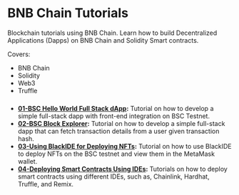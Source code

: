 # BNB Chain Tutorials
Blockchain tutorials using BNB Chain. Learn how to build Decentralized Applications (Dapps) on BNB Chain and Solidity Smart contracts.

Covers:
- BNB Chain
- Solidity
- Web3
- Truffle

### 
- **[01-BSC Hello World Full Stack dApp](https://github.com/bnb-chain/bnb-chain-tutorial/tree/main/01-%20Hello%20World%20Full%20Stack%20dApp%20on%20BSC):** Tutorial on how to develop a simple full-stack dapp with front-end integration on BSC Testnet.
- **[02-BSC Block Explorer](https://github.com/bnb-chain/bnb-chain-tutorial/tree/main/02-BSC-Block-Explorer):** Tutorial on how to develop a simple full-stack dapp that can fetch transaction details from a user given transaction hash.
- **[03-Using BlackIDE for Deploying NFTs](https://github.com/bnb-chain/bnb-chain-tutorial/tree/main/03-Using-BlackIDE-for-Deploying-NFTs):** Tutorial on how to use BlackIDE to deploy NFTs on the BSC testnet and view them in the MetaMask wallet.
- **[04-Deploying Smart Contracts Using IDEs](https://github.com/bnb-chain/bnb-chain-tutorial/tree/main/04-Deploying-Smart-Contracts-Using-IDEs):** Tutorials on how to deploy smart contracts using different IDEs, such as, Chainlink, Hardhat, Truffle, and Remix.

